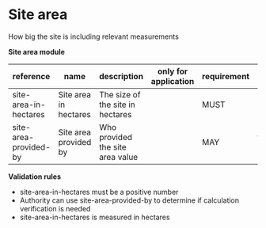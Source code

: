 # Site area

How big the site is including relevant measurements

**Site area module**

| reference | name | description | only for application | requirement | notes |
| --- | --- | --- | --- | --- | --- |
| site-area-in-hectares | Site area in hectares | The size of the site in hectares |  | MUST |  |
| site-area-provided-by | Site area provided by | Who provided the site area value |  | MAY | Select from the **provided-by** enum |

**Validation rules**

- site-area-in-hectares must be a positive number
- Authority can use site-area-provided-by to determine if calculation verification is needed
- site-area-in-hectares is measured in hectares